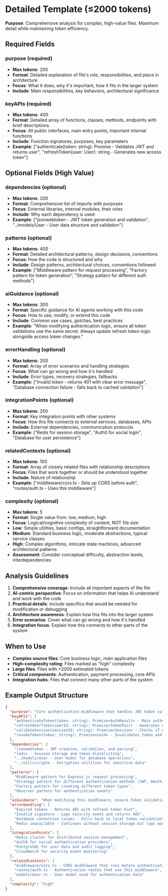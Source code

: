 # Detailed Template (≤2000 tokens)

**Purpose**: Comprehensive analysis for complex, high-value files. Maximum detail while maintaining token efficiency.

## Required Fields

### purpose (required)
- **Max tokens**: 200
- **Format**: Detailed explanation of file's role, responsibilities, and place in architecture
- **Focus**: What it does, why it's important, how it fits in the larger system
- **Include**: Main responsibilities, key behaviors, architectural significance

### keyAPIs (required)
- **Max tokens**: 400
- **Format**: Detailed array of functions, classes, methods, endpoints with brief descriptions
- **Focus**: All public interfaces, main entry points, important internal functions
- **Include**: Function signatures, purposes, key parameters
- **Example**: ["authenticate(token: string): Promise<User> - Validates JWT and returns user", "refreshToken(user: User): string - Generates new access token"]

## Optional Fields (High Value)

### dependencies (optional)
- **Max tokens**: 200
- **Format**: Comprehensive list of imports with purposes
- **Focus**: External libraries, internal modules, their roles
- **Include**: Why each dependency is used
- **Example**: ["jsonwebtoken - JWT token generation and validation", "../models/User - User data structure and validation"]

### patterns (optional)
- **Max tokens**: 400
- **Format**: Detailed architectural patterns, design decisions, conventions
- **Focus**: How the code is structured and why
- **Include**: Design patterns, architectural choices, conventions followed
- **Example**: ["Middleware pattern for request processing", "Factory pattern for token generation", "Strategy pattern for different auth methods"]

### aiGuidance (optional)
- **Max tokens**: 300
- **Format**: Specific guidance for AI agents working with this code
- **Focus**: How to use, modify, or extend this code
- **Include**: Common use cases, gotchas, best practices
- **Example**: "When modifying authentication logic, ensure all token validations use the same secret. Always update refresh token logic alongside access token changes."

### errorHandling (optional)
- **Max tokens**: 200
- **Format**: Array of error scenarios and handling strategies
- **Focus**: What can go wrong and how it's handled
- **Include**: Error types, recovery strategies, fallbacks
- **Example**: ["Invalid token - returns 401 with clear error message", "Database connection failure - falls back to cached validation"]

### integrationPoints (optional)
- **Max tokens**: 200
- **Format**: Key integration points with other systems
- **Focus**: How this file connects to external services, databases, APIs
- **Include**: External dependencies, communication protocols
- **Example**: ["Redis for session storage", "Auth0 for social login", "Database for user persistence"]

### relatedContexts (optional)
- **Max tokens**: 100
- **Format**: Array of closely related files with relationship descriptions
- **Focus**: Files that work together or should be understood together
- **Include**: Nature of relationship
- **Example**: ["middleware/cors.ts - Sets up CORS before auth", "routes/auth.ts - Uses this middleware"]

### complexity (optional)
- **Max tokens**: 5
- **Format**: Single value from: low, medium, high
- **Focus**: Logical/cognitive complexity of content, NOT file size
- **Low**: Simple utilities, basic configs, straightforward documentation
- **Medium**: Standard business logic, moderate abstractions, typical service classes
- **High**: Complex algorithms, intricate state machines, advanced architectural patterns
- **Assessment**: Consider conceptual difficulty, abstraction levels, interdependencies

## Analysis Guidelines

1. **Comprehensive coverage**: Include all important aspects of the file
2. **AI-centric perspective**: Focus on information that helps AI understand and work with the code
3. **Practical details**: Include specifics that would be needed for modification or debugging
4. **Architecture awareness**: Explain how this fits into the larger system
5. **Error scenarios**: Cover what can go wrong and how it's handled
6. **Integration focus**: Explain how this connects to other parts of the system

## When to Use
- **Complex source files**: Core business logic, main application files
- **High-complexity rating**: Files marked as "high" complexity
- **Large files**: Files with >2000 estimated tokens
- **Critical components**: Authentication, payment processing, core APIs
- **Integration hubs**: Files that connect many other parts of the system

## Example Output Structure
```json
{
  "purpose": "Core authentication middleware that handles JWT token validation, user session management, and security enforcement for all API endpoints. Integrates with multiple authentication providers and manages token lifecycle including refresh logic.",
  "keyAPIs": [
    "authenticateToken(token: string): Promise<AuthResult> - Main authentication function that validates JWT tokens",
    "refreshUserToken(userId: string): Promise<TokenPair> - Generates new access/refresh token pair",
    "validateSession(sessionId: string): Promise<Session> - Checks if user session is still valid",
    "revokeToken(token: string): Promise<void> - Invalidates token and cleans up session"
  ],
  "dependencies": [
    "jsonwebtoken - JWT creation, validation, and parsing",
    "redis - Session storage and token blacklisting",
    "../models/User - User model for database operations",
    "../utils/crypto - Encryption utilities for sensitive data"
  ],
  "patterns": [
    "Middleware pattern for Express.js request processing",
    "Strategy pattern for different authentication methods (JWT, OAuth, API keys)",
    "Factory pattern for creating different token types",
    "Observer pattern for authentication events"
  ],
  "aiGuidance": "When modifying this middleware, ensure token validation uses consistent secret management. Always test with both valid and invalid tokens. Update refresh logic carefully as it affects user sessions across the application.",
  "errorHandling": [
    "Expired tokens - Returns 401 with refresh token hint",
    "Invalid signature - Logs security event and returns 403",
    "Database connection issues - Falls back to local token validation",
    "Redis unavailable - Continues without session storage but logs warning"
  ],
  "integrationPoints": [
    "Redis cluster for distributed session management",
    "Auth0 for social authentication providers",
    "PostgreSQL for user data and audit logging",
    "CloudWatch for security event monitoring"
  ],
  "relatedContexts": [
    "middleware/cors.ts - CORS middleware that runs before authentication",
    "routes/auth.ts - Authentication routes that use this middleware",
    "models/User.ts - User model used for authentication data"
  ],
  "complexity": "high"
}
```